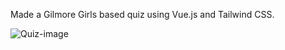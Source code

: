 Made a Gilmore Girls based quiz using Vue.js and Tailwind CSS.

![Quiz-image](https://user-images.githubusercontent.com/69745012/210903388-6ad19967-cd82-4719-8ff4-03cd09c81440.PNG)
